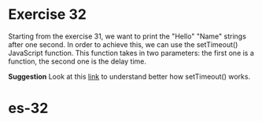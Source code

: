 # Exercise 32

Starting from the exercise 31, we want to print the "Hello" "Name" strings after one second. In order to achieve this, we can use the setTimeout() JavaScript function. This function takes in two parameters: the first one is a function, the second one is the delay time.

**Suggestion**
Look at this [link](https://javascript.info/settimeout-setinterval) to understand better how setTimeout() works.
# es-32
